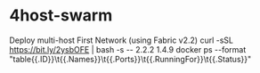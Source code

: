 # 4host-swarm
Deploy multi-host First Network (using Fabric v2.2)
curl -sSL https://bit.ly/2ysbOFE | bash -s -- 2.2.2 1.4.9
docker ps --format "table{{.ID}}\t{{.Names}}\t{{.Ports}}\t{{.RunningFor}}\t{{.Status}}"

